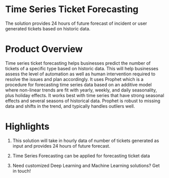 # Time Series Ticket Forecasting
The solution provides 24 hours of future forecast of incident or user generated tickets based on historic data.

# Product Overview
Time series ticket forecasting helps businesses predict the number of tickets of a specific type based on historic data. This will help businesses assess the level of automation as well as human intervention required to resolve the issues and plan accordingly. It uses Prophet which is a procedure for forecasting time series data based on an additive model where non-linear trends are fit with yearly, weekly, and daily seasonality, plus holiday effects. It works best with time series that have strong seasonal effects and several seasons of historical data. Prophet is robust to missing data and shifts in the trend, and typically handles outliers well.

# Highlights
1. This solution will take in hourly data of number of tickets generated as input and provides 24 hours of future forecast.

2. Time Series Forecasting can be applied for forecasting ticket data

3. Need customized Deep Learning and Machine Learning solutions? Get in touch!
